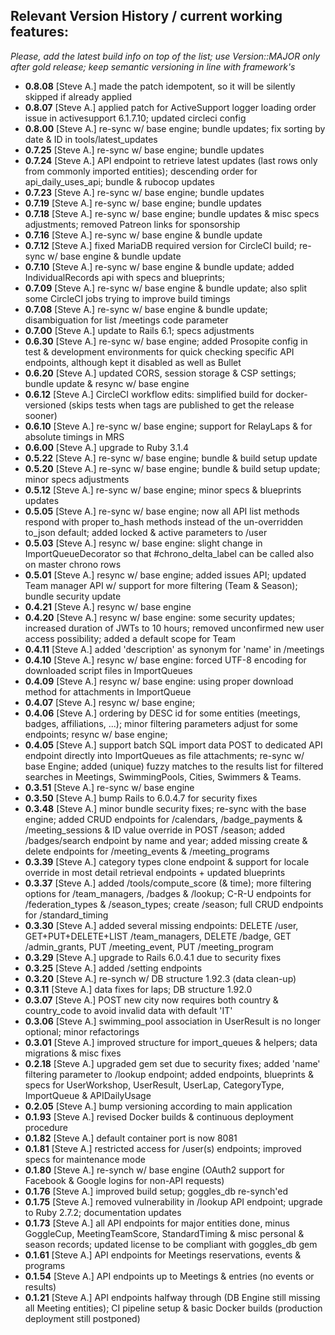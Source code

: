 ## Relevant Version History / current working features:

_Please, add the latest build info on top of the list; use Version::MAJOR only after gold release; keep semantic versioning in line with framework's_

- **0.8.08** [Steve A.] made the patch idempotent, so it will be silently skipped if already applied
- **0.8.07** [Steve A.] applied patch for ActiveSupport logger loading order issue in activesupport 6.1.7.10; updated circleci config
- **0.8.00** [Steve A.] re-sync w/ base engine; bundle updates; fix sorting by date & ID in tools/latest_updates
- **0.7.25** [Steve A.] re-sync w/ base engine; bundle updates
- **0.7.24** [Steve A.] API endpoint to retrieve latest updates (last rows only from commonly imported entities); descending order for api_daily_uses_api; bundle & rubocop updates
- **0.7.23** [Steve A.] re-sync w/ base engine; bundle updates
- **0.7.19** [Steve A.] re-sync w/ base engine; bundle updates
- **0.7.18** [Steve A.] re-sync w/ base engine; bundle updates & misc specs adjustments; removed Patreon links for sponsorship
- **0.7.16** [Steve A.] re-sync w/ base engine & bundle update
- **0.7.12** [Steve A.] fixed MariaDB required version for CircleCI build; re-sync w/ base engine & bundle update
- **0.7.10** [Steve A.] re-sync w/ base engine & bundle update; added IndividualRecords api with specs and blueprints;
- **0.7.09** [Steve A.] re-sync w/ base engine & bundle update; also split some CircleCI jobs trying to improve build timings
- **0.7.08** [Steve A.] re-sync w/ base engine & bundle update; disambiguation for list /meetings code parameter
- **0.7.00** [Steve A.] update to Rails 6.1; specs adjustments
- **0.6.30** [Steve A.] re-sync w/ base engine; added Prosopite config in test & development environments for quick checking specific API endpoints, although kept it disabled as well as Bullet
- **0.6.20** [Steve A.] updated CORS, session storage & CSP settings; bundle update & resync w/ base engine
- **0.6.12** [Steve A.] CircleCI workflow edits: simplified build for docker-versioned (skips tests when tags are published to get the release sooner)
- **0.6.10** [Steve A.] re-sync w/ base engine; support for RelayLaps & for absolute timings in MRS
- **0.6.00** [Steve A.] upgrade to Ruby 3.1.4
- **0.5.22** [Steve A.] re-sync w/ base engine; bundle & build setup update
- **0.5.20** [Steve A.] re-sync w/ base engine; bundle & build setup update; minor specs adjustments
- **0.5.12** [Steve A.] re-sync w/ base engine; minor specs & blueprints updates
- **0.5.05** [Steve A.] re-sync w/ base engine; now all API list methods respond with proper to_hash methods instead of the un-overridden to_json default; added locked & active parameters to /user
- **0.5.03** [Steve A.] resync w/ base engine: slight change in ImportQueueDecorator so that #chrono_delta_label can be called also on master chrono rows
- **0.5.01** [Steve A.] resync w/ base engine; added issues API; updated Team manager API w/ support for more filtering (Team & Season); bundle security update
- **0.4.21** [Steve A.] resync w/ base engine
- **0.4.20** [Steve A.] resync w/ base engine: some security updates; increased duration of JWTs to 10 hours; removed unconfirmed new user access possibility; added a default scope for Team
- **0.4.11** [Steve A.] added 'description' as synonym for 'name' in /meetings
- **0.4.10** [Steve A.] resync w/ base engine: forced UTF-8 encoding for downloaded script files in ImportQueues
- **0.4.09** [Steve A.] resync w/ base engine: using proper download method for attachments in ImportQueue
- **0.4.07** [Steve A.] resync w/ base engine;
- **0.4.06** [Steve A.] ordering by DESC id for some entities (meetings, badges, affiliations, ...); minor filtering parameters adjust for some endpoints; resync w/ base engine;
- **0.4.05** [Steve A.] support batch SQL import data POST to dedicated API endpoint directly into ImportQueues as file attachments; re-sync w/ base Engine; added (unique) fuzzy matches to the results list for filtered searches in Meetings, SwimmingPools, Cities, Swimmers & Teams.
- **0.3.51** [Steve A.] re-sync w/ base engine
- **0.3.50** [Steve A.] bump Rails to 6.0.4.7 for security fixes
- **0.3.48** [Steve A.] minor bundle security fixes; re-sync with the base engine; added CRUD endpoints for /calendars, /badge_payments & /meeting_sessions & ID value override in POST /season; added /badges/search endpoint by name and year; added missing create & delete endpoints for /meeting_events & /meeting_programs
- **0.3.39** [Steve A.] category types clone endpoint & support for locale override in most detail retrieval endpoints + updated blueprints
- **0.3.37** [Steve A.] added /tools/compute_score (& time); more filtering options for /team_managers, /badges & /lookup; C-R-U endpoints for /federation_types & /season_types; create /season; full CRUD endpoints for /standard_timing
- **0.3.30** [Steve A.] added several missing endpoints: DELETE /user, GET+PUT+DELETE+LIST /team_managers, DELETE /badge, GET /admin_grants, PUT /meeting_event, PUT /meeting_program
- **0.3.29** [Steve A.] upgrade to Rails 6.0.4.1 due to security fixes
- **0.3.25** [Steve A.] added /setting endpoints
- **0.3.20** [Steve A.] re-synch w/ DB structure 1.92.3 (data clean-up)
- **0.3.11** [Steve A.] data fixes for laps; DB structure 1.92.0
- **0.3.07** [Steve A.] POST new city now requires both country & country_code to avoid invalid data with default 'IT'
- **0.3.06** [Steve A.] swimming_pool association in UserResult is no longer optional; minor refactorings
- **0.3.01** [Steve A.] improved structure for import_queues & helpers; data migrations & misc fixes
- **0.2.18** [Steve A.] upgraded gem set due to security fixes; added 'name' filtering parameter to /lookup endpoint; added endpoints, blueprints & specs for UserWorkshop, UserResult, UserLap, CategoryType, ImportQueue & APIDailyUsage
- **0.2.05** [Steve A.] bump versioning according to main application
- **0.1.93** [Steve A.] revised Docker builds & continuous deployment procedure
- **0.1.82** [Steve A.] default container port is now 8081
- **0.1.81** [Steve A.] restricted access for /user(s) endpoints; improved specs for maintenance mode
- **0.1.80** [Steve A.] re-synch w/ base engine (OAuth2 support for Facebook & Google logins for non-API requests)
- **0.1.76** [Steve A.] improved build setup; goggles_db re-synch'ed
- **0.1.75** [Steve A.] removed vulnerability in /lookup API endpoint; upgrade to Ruby 2.7.2; documentation updates
- **0.1.73** [Steve A.] all API endpoints for major entities done, minus GoggleCup, MeetingTeamScore, StandardTiming & misc personal & season records; updated license to be compliant with goggles_db gem
- **0.1.61** [Steve A.] API endpoints for Meetings reservations, events & programs
- **0.1.54** [Steve A.] API endpoints up to Meetings & entries (no events or results)
- **0.1.21** [Steve A.] API endpoints halfway through (DB Engine still missing all Meeting entities); CI pipeline setup & basic Docker builds (production deployment still postponed)
